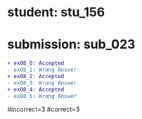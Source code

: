 # student: stu_156
# submission: sub_023

```diff
+ ex08_0: Accepted
- ex08_1: Wrong Answer
+ ex08_2: Accepted
- ex08_3: Wrong Answer
+ ex08_4: Accepted
- ex08_5: Wrong Answer
```
#incorrect=3
#correct=3
